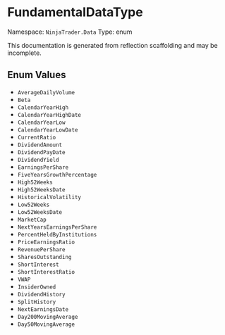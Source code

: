 # FundamentalDataType

Namespace: `NinjaTrader.Data`
Type: enum

This documentation is generated from reflection scaffolding and may be incomplete.

## Enum Values
- `AverageDailyVolume`
- `Beta`
- `CalendarYearHigh`
- `CalendarYearHighDate`
- `CalendarYearLow`
- `CalendarYearLowDate`
- `CurrentRatio`
- `DividendAmount`
- `DividendPayDate`
- `DividendYield`
- `EarningsPerShare`
- `FiveYearsGrowthPercentage`
- `High52Weeks`
- `High52WeeksDate`
- `HistoricalVolatility`
- `Low52Weeks`
- `Low52WeeksDate`
- `MarketCap`
- `NextYearsEarningsPerShare`
- `PercentHeldByInstitutions`
- `PriceEarningsRatio`
- `RevenuePerShare`
- `SharesOutstanding`
- `ShortInterest`
- `ShortInterestRatio`
- `VWAP`
- `InsiderOwned`
- `DividendHistory`
- `SplitHistory`
- `NextEarningsDate`
- `Day200MovingAverage`
- `Day50MovingAverage`
